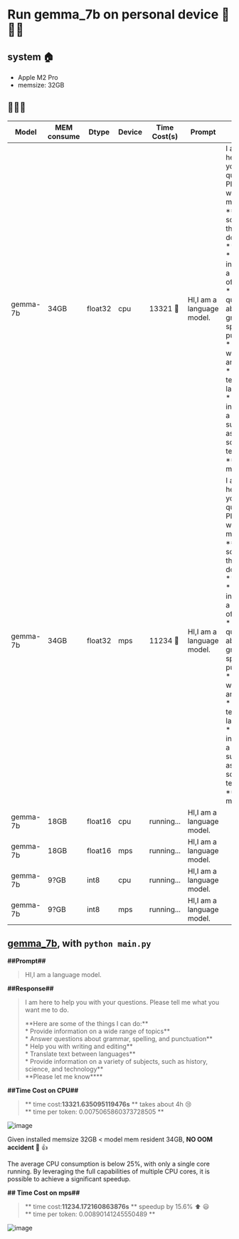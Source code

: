 # Run gemma_7b on personal device 🐢🐢🐢

## system 🏠
* Apple M2 Pro
* memsize: 32GB

## 🙂🙂🙂
| Model       |MEM consume   | Dtype           | Device         |Time Cost(s) |Prompt  |Response|  
| ------------|------------- | --------------- |-----------------|--|--|--|
| gemma-7b    | 34GB  |    float32   |cpu| 13321  🐢  | HI,I am a language model.     |  I am here to help you with your questions. Please tell me what you want me to do.<br>\*\*Here are some of the things I can do:<br>\*\* <br> * Provide information on a wide range of topics**  <br>* Answer questions about grammar, spelling, and punctuation**   <br>* Help you with writing and editing**  <br>* Translate text between languages**  <br>* Provide information on a variety of subjects, such as history, science, and technology**  <br>\*\*Please let me know\*\*** | |
| gemma-7b    | 34GB  |    float32   |mps| 11234  🐢  | HI,I am a language model.     |  I am here to help you with your questions. Please tell me what you want me to do.<br>\*\*Here are some of the things I can do:<br>\*\* <br> * Provide information on a wide range of topics**  <br>* Answer questions about grammar, spelling, and punctuation**   <br>* Help you with writing and editing**  <br>* Translate text between languages**  <br>* Provide information on a variety of subjects, such as history, science, and technology**  <br>\*\*Please let me know\*\*** | |
| gemma-7b    | 18GB  |    float16   |cpu| running...    |  HI,I am a language model.  | | 
| gemma-7b    | 18GB  |    float16   |mps|  running...   |  HI,I am a language model.  | | 
| gemma-7b    | 9?GB  |    int8   |cpu|  running...   |  HI,I am a language model.  | | 
| gemma-7b    | 9?GB  |    int8   |mps|  running...   |  HI,I am a language model.  | | 

## [**gemma_7b**](https://huggingface.co/google/gemma-7b), with `python main.py`  
**##Prompt##**  
>HI,I am a language model.

**##Response##**  
>I am here to help you with your questions. Please tell me what you want me to do.
>
>\*\*Here are some of the things I can do:\*\*  
>\* Provide information on a wide range of topics**    
>\* Answer questions about grammar, spelling, and punctuation**   
>\* Help you with writing and editing**  
>\* Translate text between languages**  
>\* Provide information on a variety of subjects, such as history, science, and technology**  
>\*\*Please let me know\*\***
 
**##Time Cost on CPU##**  
>** time cost:**13321.635095119476s** **  takes about 4h :cry:  
>** time per token: 0.0075065860373728505 **

![image](https://github.com/h-clickshift/llm_on_laptop/assets/117718271/2d277005-05fb-4edb-bad0-6d3c0766b725)

Given installed memsize 32GB < model mem resident 34GB, **NO OOM accident** :tada:  :thumbsup:

The average CPU consumption is below 25%, with only a single core running. By leveraging the full capabilities of multiple CPU cores, it is possible to achieve a significant speedup.

**## Time Cost on mps##**

>** time cost:**11234.172160863876s** **  speedup by 15.6% ⬆️  😃   
>** time per token: 0.00890141245550489 **

![image](https://github.com/h-clickshift/llm_on_laptop/assets/117718271/04f1775f-c6e4-449e-ad01-deff94585e85)
